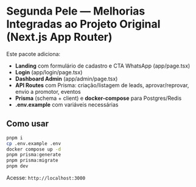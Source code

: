 # Segunda Pele — Melhorias Integradas ao Projeto Original (Next.js App Router)

Este pacote adiciona:
- **Landing** com formulário de cadastro e CTA WhatsApp (app/page.tsx)
- **Login** (app/login/page.tsx)
- **Dashboard Admin** (app/admin/page.tsx)
- **API Routes** com Prisma: criação/listagem de leads, aprovar/reprovar, envio a promotor, eventos
- **Prisma** (schema + client) e **docker-compose** para Postgres/Redis
- **.env.example** com variáveis necessárias

## Como usar
```bash
pnpm i
cp .env.example .env
docker compose up -d
pnpm prisma:generate
pnpm prisma:migrate
pnpm dev
```

Acesse: `http://localhost:3000`
